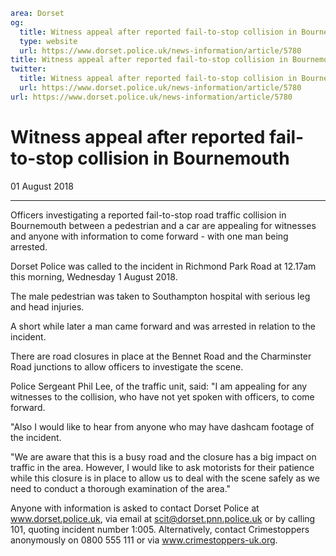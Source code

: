 ```yaml
area: Dorset
og:
  title: Witness appeal after reported fail-to-stop collision in Bournemouth
  type: website
  url: https://www.dorset.police.uk/news-information/article/5780
title: Witness appeal after reported fail-to-stop collision in Bournemouth |
twitter:
  title: Witness appeal after reported fail-to-stop collision in Bournemouth
  url: https://www.dorset.police.uk/news-information/article/5780
url: https://www.dorset.police.uk/news-information/article/5780
```

# Witness appeal after reported fail-to-stop collision in Bournemouth

01 August 2018

* * *

Officers investigating a reported fail-to-stop road traffic collision in Bournemouth between a pedestrian and a car are appealing for witnesses and anyone with information to come forward - with one man being arrested.

Dorset Police was called to the incident in Richmond Park Road at 12.17am this morning, Wednesday 1 August 2018.

The male pedestrian was taken to Southampton hospital with serious leg and head injuries.

A short while later a man came forward and was arrested in relation to the incident.

There are road closures in place at the Bennet Road and the Charminster Road junctions to allow officers to investigate the scene.

Police Sergeant Phil Lee, of the traffic unit, said: "I am appealing for any witnesses to the collision, who have not yet spoken with officers, to come forward.

"Also I would like to hear from anyone who may have dashcam footage of the incident.

"We are aware that this is a busy road and the closure has a big impact on traffic in the area. However, I would like to ask motorists for their patience while this closure is in place to allow us to deal with the scene safely as we need to conduct a thorough examination of the area."

Anyone with information is asked to contact Dorset Police at www.dorset.police.uk, via email at scit@dorset.pnn.police.uk or by calling 101, quoting incident number 1:005. Alternatively, contact Crimestoppers anonymously on 0800 555 111 or via www.crimestoppers-uk.org.
